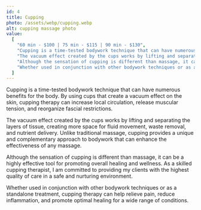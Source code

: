 ```yaml
---
id: 4
title: Cupping
photo: /assets/webp/cupping.webp
alt: cupping massage photo
value:
  [
    "60 min - $100 | 75 min - $115 | 90 min - $130",
    "Cupping is a time-tested bodywork technique that can have numerous benefits for the body. By using cups that create a vacuum effect on the skin, cupping therapy can increase local circulation, release muscular tension, and reorganize fascial restrictions.",
    "The vacuum effect created by the cups works by lifting and separating the layers of tissue, creating more space for fluid movement, waste removal, and nutrient delivery. Unlike traditional massage, cupping provides a unique and complementary approach to bodywork that can enhance the effectiveness of any massage",
    "Although the sensation of cupping is different than massage, it can be a highly effective tool for promoting overall healing and wellness. As a skilled cupping therapist, I am committed to providing my clients with the highest quality of care in a safe and nurturing environment.",
    "Whether used in conjunction with other bodywork techniques or as a standalone treatment, cupping therapy can help relieve pain, reduce inflammation, and promote optimal healing for a wide range of conditions.",
  ]
---
```


Cupping is a time-tested bodywork technique that can have numerous benefits for the body. By using cups that create a vacuum effect on the skin, cupping therapy can increase local circulation, release muscular tension, and reorganize fascial restrictions.

The vacuum effect created by the cups works by lifting and separating the layers of tissue, creating more space for fluid movement, waste removal, and nutrient delivery. Unlike traditional massage, cupping provides a unique and complementary approach to bodywork that can enhance the effectiveness of any massage.

Although the sensation of cupping is different than massage, it can be a highly effective tool for promoting overall healing and wellness. As a skilled cupping therapist, I am committed to providing my clients with the highest quality of care in a safe and nurturing environment.

Whether used in conjunction with other bodywork techniques or as a standalone treatment, cupping therapy can help relieve pain, reduce inflammation, and promote optimal healing for a wide range of conditions.
